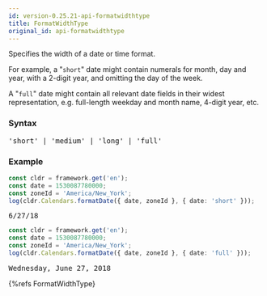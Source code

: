 ```yaml
---
id: version-0.25.21-api-formatwidthtype
title: FormatWidthType
original_id: api-formatwidthtype
---
```


Specifies the width of a date or time format.

For example, a "`short`" date might contain numerals for month, day and year, with a 2-digit year, and omitting the day of the week.

A "`full`" date might contain all relevant date fields in their widest representation, e.g. full-length weekday and month name, 4-digit year, etc.

### Syntax

<pre class="syntax">
'short' | 'medium' | 'long' | 'full'
</pre>

### Example

```typescript
const cldr = framework.get('en');
const date = 1530087780000;
const zoneId = 'America/New_York';
log(cldr.Calendars.formatDate({ date, zoneId }, { date: 'short' }));
```
<pre class="output">
6/27/18
</pre>


```typescript
const cldr = framework.get('en');
const date = 1530087780000;
const zoneId = 'America/New_York';
log(cldr.Calendars.formatDate({ date, zoneId }, { date: 'full' }));
```
<pre class="output">
Wednesday, June 27, 2018
</pre>


{%refs FormatWidthType}
